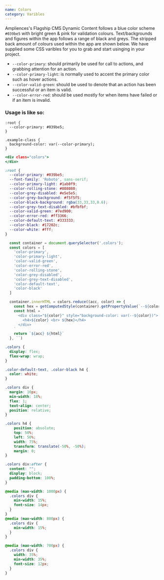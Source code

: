 ```yaml
---
name: Colors
category: Varibles
---
```


Ampliences's Flagship CMS Dynamic Content follows a blue color scheme `#039be5` with bright green & pink for validation colours.
Text/backgrounds and figures within the app follows a range of black and greys. The stripped back amount of colours used within the app
are shown below. We have supplied some CSS varibles for you to grab and start usinging in your project.

- `--color-primary`: should primarily be used for call to actions, and grabbing attention for an action.
- `--color-primary-light`: is normally used to accent the primary color such as hover actions.
- `--color-valid-green`: should be used to denote that an action has been successful or an item is valid.
- `--color-error-red`: should be used mostly for when items have failed or if an item is invalid.


### Usage is like so:
```
:root {
  --color-primary: #039be5;
}

.example-class {
  background-color: var(--color-primary);
}

```

```colors.html hidden
<div class="colors">
</div>
```

```colors.css
:root {
  --color-primary: #039be5;
  --font-family: 'Roboto', sans-serif;
  --color-primary-light: #1ab0f9;
  --color-rolling-stone: #808080;
  --color-grey-disabled: #e5e5e5;
  --color-grey-background: #f5f5f5;
  --color-black-background: rgba(33,33,33,0.6);
  --color-grey-text-disabled: #bfbfbf;
  --color-valid-green: #7ed900;
  --color-error-red: #ff3366;
  --color-default-text: #333333;
  --color-black: #17202c;
  --color-white: #fff;
}
```

```colors.js hidden
  const container = document.querySelector('.colors');
  const colors = [
    'color-primary',
    'color-primary-light',
    'color-valid-green',
    'color-error-red',
    'color-rolling-stone',
    'color-grey-disabled',
    'color-grey-text-disabled',
    'color-default-text',
    'color-black'
  ]

  container.innerHTML = colors.reduce((acc, color) => {
    const hex = getComputedStyle(container).getPropertyValue(`--${color}`) || '';
    const html = `
      <div class="${color}" style="background-color: var(--${color})">
        <h4>${color} <br> ${hex}</h4>
      </div>
    `
    return `${acc} ${html}`
  }, ``)
```

```colors.css hidden
.colors {
  display: flex;
  flex-wrap: wrap;
}

.color-default-text, .color-black h4 {
  color: white;
}

.colors div {
  margin: 10px;
  min-width: 18%;
  flex: 1;
  text-align: center;
  position: relative;
}

.colors h4 {
    position: absolute;
    top: 50%;
    left: 50%;
    width: 75%;
    transform: translate(-50%, -50%);
    margin: 0;
}

.colors div:after {
  content: "";
  display: block;
  padding-bottom: 100%;
}

@media (max-width: 1000px) {
  .colors div {
    min-width: 15%;   
    font-size: 14px;
  }
}
@media (max-width: 800px) {
  .colors div {
    min-width: 15%;   
  }
}

@media (max-width: 700px) {
  .colors div {
    width: 35%;   
    min-width: 35%;
    font-size: 12px;
  }
}
```

